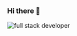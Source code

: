 ### Hi there 👋
<!--
Here are some ideas to get you started:

- 🔭 I’m currently working on ...
- 🌱 I’m currently learning ...
- 👯 I’m looking to collaborate on ...
- 🤔 I’m looking for help with ...
- 💬 Ask me about ...
- 📫 How to reach me: ...
- 😄 Pronouns: ...
- ⚡ Fun fact: ...
-->

![full stack developer](https://uploads-ssl.webflow.com/5e4c6b4b7ed0a2e77458ce3d/6373f6397fb5f7364ac0ed82_3hx2kiiU9klz39CdqLJPk56nplO_K8mB5mS_1e6uC7q8al2951s6-z69pZ7rBZcVSMGk0qtkU4UVak9fdKCLoX72lSvrSBsApqw-k3224ldswq81p9NhpRLKWV-RbfhkZewDK5gFBNdoVzSCF-CsQyQ7B-to-Mrzw0A26SKnXeYFFs9cw0beafhYzbiuIQ.png](https://qph.fs.quoracdn.net/main-qimg-efbd1fe9111c6e3fb4f01408cb894a3d)https://qph.fs.quoracdn.net/main-qimg-efbd1fe9111c6e3fb4f01408cb894a3d)

